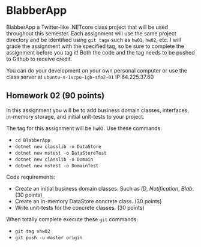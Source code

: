 # BlabberApp

BlabberApp a Twitter-like .NETcore class project that will be used throughout this semester.  Each assignment will use the same project directory and be identified using `git tags` such as `hw01`, `hw02`, etc.  I will grade the assignment with the specified tag, so be sure to complete the assignment before you tag it! Both the code and the tag needs to be pushed to Github to receive credit.

You can do your development on your own personal computer or use the class server at `ubuntu-s-1vcpu-1gb-sfo2-01` IP:64.225.37.60

## Homework 02 (90 points)

In this assignment you will be to add business domain classes, interfaces, in-memory storage, and initial unit-tests to your project.

The tag for this assignment will be `hw02`. Use these commands:

- `cd BlabberApp`
- `dotnet new classlib -o DataStore`
- `dotnet new mstest -o DataStoreTest`
- `dotnet new classlib -o Domain`
- `dotnet new mstest -o DomainTest`

Code requirements:

- Create an initial business domain classes.  Such as *ID*, *Notification*, *Blab*. (30 points)
- Create an in-memory DataStore concrete class. (30 points)
- Write unit-tests for the concrete classes. (30 points)



When totally complete execute these `git` commands:

- `git tag vhw02`
- `git push -u master origin`
